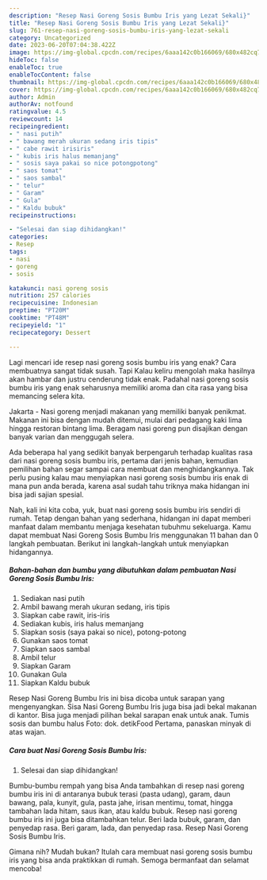 ```yaml
---
description: "Resep Nasi Goreng Sosis Bumbu Iris yang Lezat Sekali}"
title: "Resep Nasi Goreng Sosis Bumbu Iris yang Lezat Sekali}"
slug: 761-resep-nasi-goreng-sosis-bumbu-iris-yang-lezat-sekali
category: Uncategorized
date: 2023-06-20T07:04:38.422Z
image: https://img-global.cpcdn.com/recipes/6aaa142c0b166069/680x482cq70/nasi-goreng-sosis-bumbu-iris-foto-resep-utama.jpg
hideToc: false
enableToc: true
enableTocContent: false
thumbnail: https://img-global.cpcdn.com/recipes/6aaa142c0b166069/680x482cq70/nasi-goreng-sosis-bumbu-iris-foto-resep-utama.jpg
cover: https://img-global.cpcdn.com/recipes/6aaa142c0b166069/680x482cq70/nasi-goreng-sosis-bumbu-iris-foto-resep-utama.jpg
author: Admin
authorAv: notfound
ratingvalue: 4.5
reviewcount: 14
recipeingredient:
- " nasi putih"
- " bawang merah ukuran sedang iris tipis"
- " cabe rawit irisiris"
- " kubis iris halus memanjang"
- " sosis saya pakai so nice potongpotong"
- " saos tomat"
- " saos sambal"
- " telur"
- " Garam"
- " Gula"
- " Kaldu bubuk"
recipeinstructions:

- "Selesai dan siap dihidangkan!"
categories:
- Resep
tags:
- nasi
- goreng
- sosis

katakunci: nasi goreng sosis 
nutrition: 257 calories
recipecuisine: Indonesian
preptime: "PT20M"
cooktime: "PT48M"
recipeyield: "1"
recipecategory: Dessert

---
```



Lagi mencari ide resep nasi goreng sosis bumbu iris yang enak? Cara membuatnya sangat tidak susah. Tapi Kalau keliru mengolah maka hasilnya akan hambar dan justru cenderung tidak enak. Padahal nasi goreng sosis bumbu iris yang enak seharusnya memiliki aroma dan cita rasa yang bisa memancing selera kita.


Jakarta - Nasi goreng menjadi makanan yang memiliki banyak penikmat. Makanan ini bisa dengan mudah ditemui, mulai dari pedagang kaki lima hingga restoran bintang lima. Beragam nasi goreng pun disajikan dengan banyak varian dan menggugah selera.

Ada beberapa hal yang sedikit banyak berpengaruh terhadap kualitas rasa dari nasi goreng sosis bumbu iris, pertama dari jenis bahan, kemudian pemilihan bahan segar sampai cara membuat dan menghidangkannya. Tak perlu pusing kalau mau menyiapkan nasi goreng sosis bumbu iris enak di mana pun anda berada, karena asal sudah tahu triknya maka hidangan ini bisa jadi sajian spesial.


Nah, kali ini kita coba, yuk, buat nasi goreng sosis bumbu iris sendiri di rumah. Tetap dengan bahan yang sederhana, hidangan ini dapat memberi manfaat dalam membantu menjaga kesehatan tubuhmu sekeluarga. Kamu dapat membuat Nasi Goreng Sosis Bumbu Iris menggunakan 11 bahan dan 0 langkah pembuatan. Berikut ini langkah-langkah untuk menyiapkan hidangannya.

<!--inarticleads1-->

##### Bahan-bahan dan bumbu yang dibutuhkan dalam pembuatan Nasi Goreng Sosis Bumbu Iris:

1. Sediakan  nasi putih
1. Ambil  bawang merah ukuran sedang, iris tipis
1. Siapkan  cabe rawit, iris-iris
1. Sediakan  kubis, iris halus memanjang
1. Siapkan  sosis (saya pakai so nice), potong-potong
1. Gunakan  saos tomat
1. Siapkan  saos sambal
1. Ambil  telur
1. Siapkan  Garam
1. Gunakan  Gula
1. Siapkan  Kaldu bubuk


Resep Nasi Goreng Bumbu Iris ini bisa dicoba untuk sarapan yang mengenyangkan. Sisa Nasi Goreng Bumbu Iris juga bisa jadi bekal makanan di kantor. Bisa juga menjadi pilihan bekal sarapan enak untuk anak. Tumis sosis dan bumbu halus Foto: dok. detikFood Pertama, panaskan minyak di atas wajan. 

<!--inarticleads2-->

##### Cara buat Nasi Goreng Sosis Bumbu Iris:


1. Selesai dan siap dihidangkan!

Bumbu-bumbu rempah yang bisa Anda tambahkan di resep nasi goreng bumbu iris ini di antaranya bubuk terasi (pasta udang), garam, daun bawang, pala, kunyit, gula, pasta jahe, irisan mentimu, tomat, hingga tambahan lada hitam, saus ikan, atau kaldu bubuk. Resep nasi goreng bumbu iris ini juga bisa ditambahkan telur. Beri lada bubuk, garam, dan penyedap rasa. Beri garam, lada, dan penyedap rasa. Resep Nasi Goreng Sosis Bumbu Iris. 

Gimana nih? Mudah bukan? Itulah cara membuat nasi goreng sosis bumbu iris yang bisa anda praktikkan di rumah. Semoga bermanfaat dan selamat mencoba!
